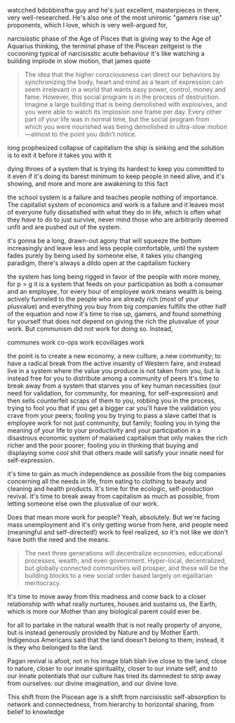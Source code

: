 watcched bdobbinsftw guy and he's just excellent, masterpieces in there, very well-researched. He's also one of the most unironic "gamers rise up" proponents, which I love, which is very well-argued for, 

narcisisstic phase of the Age of Pisces that is giving way to the Age of Aquarius thinking, the terminal phase of the Piscean zeitgeist is the cocooning typical of narcisisstic acute behaviour
it's like watching a building implode in slow motion, that james quote

> The idea that the higher consciousness can direct our behaviors by synchronizing the body, heart and mind as a team of expression can seem irrelevant in a world that wants easy power, control, money and fame.
> However, this social program is in the process of destruction. Imagine a large building that is being demolished with explosives, and you were able to watch its implosion one frame per day. Every other part of your life was in normal time, but the social program from which you were nourished was being demolished in ultra-slow motion—almost to the point you didn’t notice.

long prophesized collapse of capitalism
the ship is sinking and the solution is to exit it before it takes you with it

dying throes of a system that is trying its hardest to keep you committed to it even if it's doing its barest minimum to keep people in need alive, and it's showing, and more and more are awakening to this fact

the school system is a failure and teaches people nothing of importance. The capitalist system of economics and work is a failure and it leaves most of everyone fully dissatisfied with what they do in life, which is often what they *have* to do to just survive, never mind those who are arbitrarily deemed unfit and are pushed out of the system.

it's gonna be a long, drawn-out agony that will squeeze the bottom increasingly and leave less and less people comfortable, until the system fades purely by being used by someone else, it takes you changing paradigm, there's always a dildo open at the capitalism fuckery


the system has long being rigged in favor of the people with more money, for p > g
it is a system that feeds on your participation as both a consumer and an employee, for every hour of employee work means wealth is being actively funneled to the people who are already rich (most of your plusvalue)
and everything you buy from big companies fulfills the other half of the equation
and now it's time to rise up, gamers, and found something for yourself that does not depend on giving the rich the plusvalue of your work. But communism did not work for doing so. Instead,

communes work
co-ops work
ecovillages work

the point is to create a new economy, a new culture, a new community; to have a radical break from the active insanity of Western faire, and instead live in a system where the value you produce is not taken from you, but is instead free for you to distribute among a community of peers
It's time to break away from a system that starves you of key human necessities (our need for validation, for community, for meaning, for self-expression) and then sells counterfeit scraps of them to you, robbing you in the process, trying to fool you that if you get a bigger car you'll have the validation you crave from your peers; fooling you by trying to pass a slave cattel that is employee work for not just community, but family; fooling you in tying the meaning of your life to your productivity and your participation in a disastrous economic system of malaised capitalism that only makes the rich richer and the poor poorer; fooling you in thinking that buying and displaying some cool shit that others made will satisfy your innate need for self-expression.



it's time to gain as much independence as possible from the big companies concerning all the needs in life, from eating to clothing to beauty and cleaning and health products. It's time for the ecologic, self-production revival. It's time to break away from capitalism as much as possible, from letting someone else own the plusvalue of our work.

Does that mean more work for people? Yeah, absolutely. But we're facing mass unemployment and it's only getting worse from here, and people need (meaningful and self-directed!) work to feel realized, so it's not like we don't have both the need and the means.

> The next three generations will decentralize economies, educational processes, wealth, and even government. Hyper-local, decentralized, but globally connected communities will prosper, and these will be the building blocks to a new social order based largely on egalitarian meritocracy.

It's time to move away from this madness and come back to a closer relationship with what really nurtures, houses and sustains us, the Earth, which is more our Mother than any biological parent could ever be.

for all to partake in the natural wealth that is not really property of anyone, but is instead generously provided by Nature and by Mother Earth. Indigenous Americans said that the land doesn't belong to them; instead, it is they who belonged to the land.

Pagan revival is afoot, not in his image blah blah
live close to the land, close to nature, closer to our innate spirituality, closer to our innate self, and to our innate potentials that our culture has tried its damnedest to strip away from ourselves: our divine imagination, and our divine love.

This shift from the Piscean age is a shift from narcisisstic self-absorption to network and connectedness, from hierarchy to horizontal sharing, from belief to knowledge






